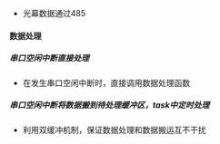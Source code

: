 -  光幕数据通过485
#### 数据处理
##### 串口空闲中断直接处理
- 在发生串口空闲中断时，直接调用数据处理函数
##### 串口空闲中断将数据搬到待处理缓冲区，task中定时处理
- 利用双缓冲机制，保证数据处理和数据搬运互不干扰